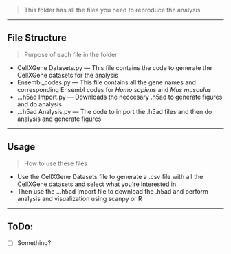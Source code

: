 > This folder has all the files you need to reproduce the analysis 

---

## File Structure
> Purpose of each file in the folder
- CellXGene Datasets.py — This file contains the code to generate the CellXGene datasets for the analysis
- Ensembl_codes.py — This file contains all the gene names and corresponding Ensembl codes for _Homo sapiens_ and _Mus musculus_
- ...h5ad Import.py — Downloads the neccesary .h5ad to generate figures and do analysis
- ...h5ad Analysis.py — The code to import the .h5ad files and then do analysis and generate figures

---

## Usage
> How to use these files
- Use the CellXGene Datasets file to generate a .csv file with all the CellXGene datasets and select what you're interested in
- Then use the ...h5ad Import file to download the .h5ad and perform analysis and visualization using scanpy or R

---

## ToDo:
- [ ] Something?
